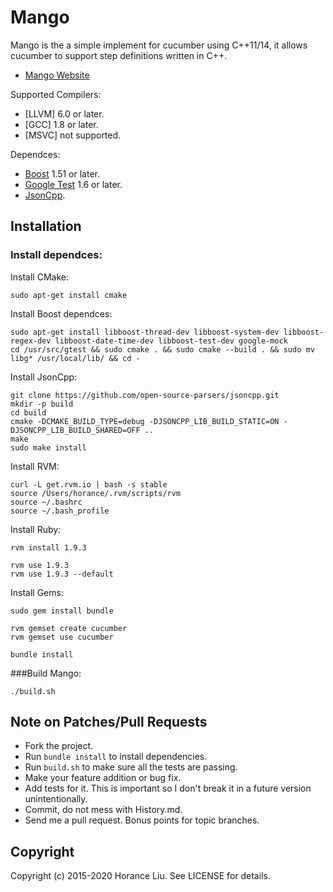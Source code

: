 # Mango

Mango is the a simple implement for cucumber using C++11/14, it allows cucumber to support step definitions written in C++.

* [Mango Website](http://gitlab.com/horance/mango)

Supported Compilers:
* [LLVM] 6.0 or later.
* [GCC] 1.8 or later.
* [MSVC] not supported.

Dependces:
* [Boost](http://www.boost.org/) 1.51 or later.
* [Google Test](http://code.google.com/p/googletest/) 1.6 or later.
* [JsonCpp](https://github.com/open-source-parsers/jsoncpp).

## Installation

### Install dependces:

Install CMake:

    sudo apt-get install cmake
  
Install Boost dependces:

    sudo apt-get install libboost-thread-dev libboost-system-dev libboost-regex-dev libboost-date-time-dev libboost-test-dev google-mock
    cd /usr/src/gtest && sudo cmake . && sudo cmake --build . && sudo mv libg* /usr/local/lib/ && cd -

Install JsonCpp:

    git clone https://github.com/open-source-parsers/jsoncpp.git
    mkdir -p build
    cd build
    cmake -DCMAKE_BUILD_TYPE=debug -DJSONCPP_LIB_BUILD_STATIC=ON -DJSONCPP_LIB_BUILD_SHARED=OFF ..
    make
    sudo make install

Install RVM:

    curl -L get.rvm.io | bash -s stable
    source /Users/horance/.rvm/scripts/rvm
    source ~/.bashrc
    source ~/.bash_profile

Install Ruby:

    rvm install 1.9.3
    
    rvm use 1.9.3
    rvm use 1.9.3 --default 

Install Gems:

    sudo gem install bundle
    
    rvm gemset create cucumber
    rvm gemset use cucumber
    
    bundle install

###Build Mango:

    ./build.sh

## Note on Patches/Pull Requests

* Fork the project.
* Run `bundle install` to install dependencies.
* Run `build.sh` to make sure all the tests are passing.
* Make your feature addition or bug fix.
* Add tests for it. This is important so I don't break it in a future version unintentionally.
* Commit, do not mess with History.md.
* Send me a pull request. Bonus points for topic branches.

## Copyright
Copyright (c) 2015-2020 Horance Liu. See LICENSE for details.